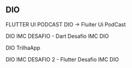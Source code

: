 ## DIO

FLUTTER UI PODCAST DIO -> Fluiter Ui PodCast

DIO IMC DESAFIO - Dart Desafio IMC DIO

DIO TrilhaApp

DIO IMC DESAFIO 2 - Flutter Desafio IMC DIO
